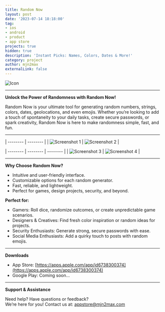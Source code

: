 ```yaml
---
title: Random Now
layout: post
date: '2023-07-14 18:18:00'
tag:
- ios
- android
- product
- app store
projects: true
hidden: true
description: 'Instant Picks: Names, Colors, Dates & More!'
category: project
author: mjn2max
externalLink: false
---
```


![Icon](../assets/projects/random-now/Icon-Dark-1024x1024.png)

---

**Unlock the Power of Randomness with Random Now!**

Random Now is your ultimate tool for generating random numbers, strings, colors, dates, geolocations, and even emojis. Whether you’re looking to add a touch of spontaneity to your daily tasks, create secure passwords, or spark creativity, Random Now is here to make randomness simple, fast, and fun.

---

| -------- | -------- |
| ![Screenshot 1](../assets/projects/random-now/1.png) | ![Screenshot 2](../assets/projects/random-now/2.png) |

| -------- | -------- | -------- |
| ![Screenshot 3](../assets/projects/random-now/3.png) | ![Screenshot 4](../assets/projects/random-now/4.png) |

---

**Why Choose Random Now?**

- Intuitive and user-friendly interface.
- Customizable options for each random generator.
- Fast, reliable, and lightweight.
- Perfect for games, design projects, security, and beyond.

**Perfect for:**

- Gamers: Roll dice, randomize outcomes, or create unpredictable game scenarios.
- Designers & Creatives: Find fresh color inspiration or random ideas for projects.
- Security Enthusiasts: Generate strong, secure passwords with ease.
- Social Media Enthusiasts: Add a quirky touch to posts with random emojis.

---

**Downloads**

- App Store: [https://apps.apple.com/app/id6738300374](https://apps.apple.com/app/id6738300374)
- Google Play: Coming soon...

---

**Support & Assistance**

Need help? Have questions or feedback?\
We’re here for you! Contact us at: [appstore@mjn2max.com](mailto:appstore@mjn2max.com)
